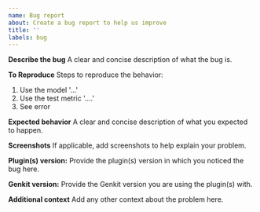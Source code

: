 ```yaml
---
name: Bug report
about: Create a bug report to help us improve
title: ''
labels: bug
---
```


**Describe the bug**
A clear and concise description of what the bug is.

**To Reproduce**
Steps to reproduce the behavior:

1. Use the model '...'
2. Use the test metric '....'
3. See error

**Expected behavior**
A clear and concise description of what you expected to happen.

**Screenshots**
If applicable, add screenshots to help explain your problem.

**Plugin(s) version:**
Provide the plugin(s) version in which you noticed the bug here.

**Genkit version:**
Provide the Genkit version you are using the plugin(s) with.

**Additional context**
Add any other context about the problem here.
